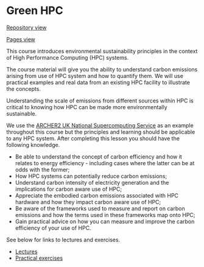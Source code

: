 # Green HPC

[Repository view](https://github.com/EPCCed/green-hpc/)

[Pages view](https://epcced.github.io/green-hpc/)

This course introduces environmental sustainability principles in the context of High Performance Computing (HPC) systems.

The course material will give you the ability to understand carbon emissions arising from use of HPC system and
how to quantify them. We will use practical examples and real data from an existing HPC facility to illustrate the concepts.

Understanding the scale of emissions from different sources within HPC is critical to knowing how HPC can be made more
environmentally sustainable.


We use the [ARCHER2 UK National Supercomputing Service](www.archer2.ac.uk) as an example throughout this course but the principles and learning should be applicable to any HPC system. After completing this lesson you should have the following knowledge.

* Be able to understand the concept of carbon efficiency and how it relates to energy efficiency - including cases where the latter can be at odds with the former;
* How HPC systems can potentially reduce carbon emissions;
* Understand carbon intensity of electricity generation and the implications for carbon aware use of HPC;
* Appreciate the embodied carbon emissions associated with HPC hardware and how they impact carbon aware use of HPC;
* Be aware of the frameworks used to measure and report on carbon emissions and how the terms used in these frameworks map onto HPC;
* Gain practical advice on how you can measure and improve the carbon efficiency of your use of HPC.

See below for links to lectures and exercises.

* [Lectures](lectures/)
* [Practical exercises](exercises/)